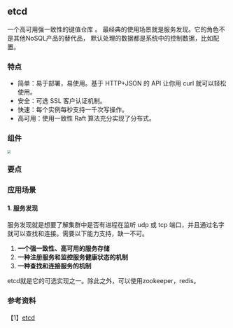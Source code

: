 ## etcd

 一个高可用强一致性的键值仓库 。 最经典的使用场景就是服务发现。它的角色不是其他NoSQL产品的替代品， 默认处理的数据都是系统中的控制数据，比如配置。

### 特点

- 简单：易于部署，易使用。基于 HTTP+JSON 的 API 让你用 curl 就可以轻松使用。
- 安全：可选 SSL 客户认证机制。
- 快速：每个实例每秒支持一千次写操作。
- 高可用：使用一致性 Raft 算法充分实现了分布式。

### 组件

<img src="https://user-gold-cdn.xitu.io/2019/10/20/16de6f9b9563c22d?imageView2/0/w/1280/h/960/format/webp/ignore-error/1" style="zoom:50%;" /> 



### 要点

### 应用场景

#### 1. 服务发现

 服务发现就是想要了解集群中是否有进程在监听 udp 或 tcp 端口，并且通过名字就可以查找和连接。需要以下能力支持，缺一不可。

1.  **一个强一致性、高可用的服务存储** 
2.  **一种注册服务和监控服务健康状态的机制**
3.  **一种查找和连接服务的机制** 

etcd就是它的可选实现之一。除此之外，可以使用zookeeper，redis。

### 参考资料

【1】[etcd](https://juejin.im/post/6844903970461351944)